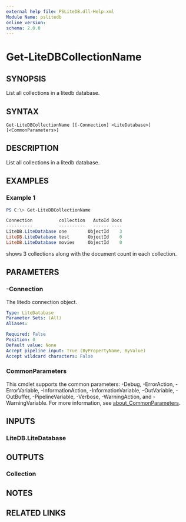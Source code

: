 ```yaml
---
external help file: PSLiteDB.dll-Help.xml
Module Name: pslitedb
online version:
schema: 2.0.0
---
```


# Get-LiteDBCollectionName

## SYNOPSIS
List all collections in a litedb database.

## SYNTAX

```
Get-LiteDBCollectionName [[-Connection] <LiteDatabase>] [<CommonParameters>]
```

## DESCRIPTION
List all collections in a litedb database.

## EXAMPLES

### Example 1
```powershell
PS C:\> Get-LiteDBCollectionName

Connection          collection   AutoId Docs
----------          ----------   ------ ----
LiteDB.LiteDatabase one        ObjectId    3
LiteDB.LiteDatabase test       ObjectId    0
LiteDB.LiteDatabase movies     ObjectId    0
```

shows 3 collections along with the document count in each collection.

## PARAMETERS

### -Connection
The litedb connection object.

```yaml
Type: LiteDatabase
Parameter Sets: (All)
Aliases:

Required: False
Position: 0
Default value: None
Accept pipeline input: True (ByPropertyName, ByValue)
Accept wildcard characters: False
```

### CommonParameters
This cmdlet supports the common parameters: -Debug, -ErrorAction, -ErrorVariable, -InformationAction, -InformationVariable, -OutVariable, -OutBuffer, -PipelineVariable, -Verbose, -WarningAction, and -WarningVariable. For more information, see [about_CommonParameters](http://go.microsoft.com/fwlink/?LinkID=113216).

## INPUTS

### LiteDB.LiteDatabase

## OUTPUTS

### Collection

## NOTES

## RELATED LINKS

